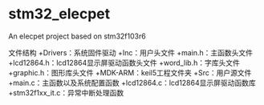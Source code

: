 # stm32_elecpet
 An elecpet project based on stm32f103r6

文件结构
+Drivers：系统固件驱动
+Inc：用户头文件
    +main.h：主函数头文件
    +lcd12864.h：lcd12864显示屏驱动函数头文件
    +word_lib.h：字库头文件
    +graphic.h：图形库头文件
+MDK-ARM：keil5工程文件夹
+Src：用户源文件
    +main.c：主函数以及系统配置函数
    +lcd12864.c：lcd12864显示屏驱动函数库
    +stm32f1xx_it.c：异常中断处理函数